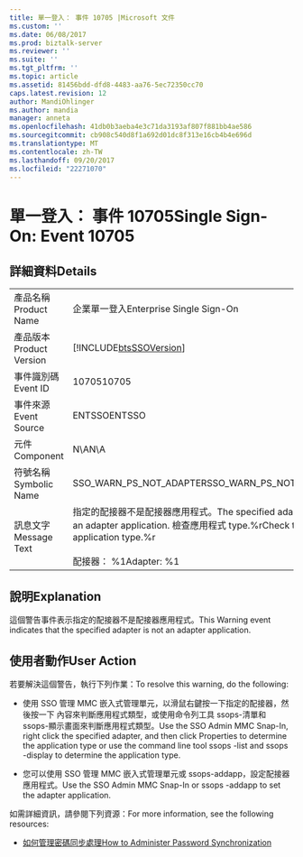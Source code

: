 ```yaml
---
title: 單一登入： 事件 10705 |Microsoft 文件
ms.custom: ''
ms.date: 06/08/2017
ms.prod: biztalk-server
ms.reviewer: ''
ms.suite: ''
ms.tgt_pltfrm: ''
ms.topic: article
ms.assetid: 81456bdd-dfd8-4483-aa76-5ec72350cc70
caps.latest.revision: 12
author: MandiOhlinger
ms.author: mandia
manager: anneta
ms.openlocfilehash: 41db0b3aeba4e3c71da3193af807f881bb4ae586
ms.sourcegitcommit: cb908c540d8f1a692d01dc8f313e16cb4b4e696d
ms.translationtype: MT
ms.contentlocale: zh-TW
ms.lasthandoff: 09/20/2017
ms.locfileid: "22271070"
---
```

# <a name="single-sign-on-event-10705"></a><span data-ttu-id="b7ca0-102">單一登入： 事件 10705</span><span class="sxs-lookup"><span data-stu-id="b7ca0-102">Single Sign-On: Event 10705</span></span>
## <a name="details"></a><span data-ttu-id="b7ca0-103">詳細資料</span><span class="sxs-lookup"><span data-stu-id="b7ca0-103">Details</span></span>  
  
|||  
|-|-|  
|<span data-ttu-id="b7ca0-104">產品名稱</span><span class="sxs-lookup"><span data-stu-id="b7ca0-104">Product Name</span></span>|<span data-ttu-id="b7ca0-105">企業單一登入</span><span class="sxs-lookup"><span data-stu-id="b7ca0-105">Enterprise Single Sign-On</span></span>|  
|<span data-ttu-id="b7ca0-106">產品版本</span><span class="sxs-lookup"><span data-stu-id="b7ca0-106">Product Version</span></span>|[!INCLUDE[btsSSOVersion](../includes/btsssoversion-md.md)]|  
|<span data-ttu-id="b7ca0-107">事件識別碼</span><span class="sxs-lookup"><span data-stu-id="b7ca0-107">Event ID</span></span>|<span data-ttu-id="b7ca0-108">10705</span><span class="sxs-lookup"><span data-stu-id="b7ca0-108">10705</span></span>|  
|<span data-ttu-id="b7ca0-109">事件來源</span><span class="sxs-lookup"><span data-stu-id="b7ca0-109">Event Source</span></span>|<span data-ttu-id="b7ca0-110">ENTSSO</span><span class="sxs-lookup"><span data-stu-id="b7ca0-110">ENTSSO</span></span>|  
|<span data-ttu-id="b7ca0-111">元件</span><span class="sxs-lookup"><span data-stu-id="b7ca0-111">Component</span></span>|<span data-ttu-id="b7ca0-112">N\A</span><span class="sxs-lookup"><span data-stu-id="b7ca0-112">N\A</span></span>|  
|<span data-ttu-id="b7ca0-113">符號名稱</span><span class="sxs-lookup"><span data-stu-id="b7ca0-113">Symbolic Name</span></span>|<span data-ttu-id="b7ca0-114">SSO_WARN_PS_NOT_ADAPTER</span><span class="sxs-lookup"><span data-stu-id="b7ca0-114">SSO_WARN_PS_NOT_ADAPTER</span></span>|  
|<span data-ttu-id="b7ca0-115">訊息文字</span><span class="sxs-lookup"><span data-stu-id="b7ca0-115">Message Text</span></span>|<span data-ttu-id="b7ca0-116">指定的配接器不是配接器應用程式。</span><span class="sxs-lookup"><span data-stu-id="b7ca0-116">The specified adapter is not an adapter application.</span></span> <span data-ttu-id="b7ca0-117">檢查應用程式 type.%r</span><span class="sxs-lookup"><span data-stu-id="b7ca0-117">Check the application type.%r</span></span><br /><br /> <span data-ttu-id="b7ca0-118">配接器： %1</span><span class="sxs-lookup"><span data-stu-id="b7ca0-118">Adapter: %1</span></span>|  
  
## <a name="explanation"></a><span data-ttu-id="b7ca0-119">說明</span><span class="sxs-lookup"><span data-stu-id="b7ca0-119">Explanation</span></span>  
 <span data-ttu-id="b7ca0-120">這個警告事件表示指定的配接器不是配接器應用程式。</span><span class="sxs-lookup"><span data-stu-id="b7ca0-120">This Warning event indicates that the specified adapter is not an adapter application.</span></span>  
  
## <a name="user-action"></a><span data-ttu-id="b7ca0-121">使用者動作</span><span class="sxs-lookup"><span data-stu-id="b7ca0-121">User Action</span></span>  
 <span data-ttu-id="b7ca0-122">若要解決這個警告，執行下列作業：</span><span class="sxs-lookup"><span data-stu-id="b7ca0-122">To resolve this warning, do the following:</span></span>  
  
-   <span data-ttu-id="b7ca0-123">使用 SSO 管理 MMC 嵌入式管理單元，以滑鼠右鍵按一下指定的配接器，然後按一下 內容來判斷應用程式類型，或使用命令列工具 ssops-清單和 ssops-顯示畫面來判斷應用程式類型。</span><span class="sxs-lookup"><span data-stu-id="b7ca0-123">Use the SSO Admin MMC Snap-In, right click the specified adapter, and then click Properties to determine the application type or use the command line tool  ssops -list and ssops -display to determine the application type.</span></span>  
  
-   <span data-ttu-id="b7ca0-124">您可以使用 SSO 管理 MMC 嵌入式管理單元或 ssops-addapp，設定配接器應用程式。</span><span class="sxs-lookup"><span data-stu-id="b7ca0-124">Use the SSO Admin MMC Snap-In or ssops -addapp to set the adapter application.</span></span>  
  
 <span data-ttu-id="b7ca0-125">如需詳細資訊，請參閱下列資源：</span><span class="sxs-lookup"><span data-stu-id="b7ca0-125">For more information, see the following resources:</span></span>  
  
-   [<span data-ttu-id="b7ca0-126">如何管理密碼同步處理</span><span class="sxs-lookup"><span data-stu-id="b7ca0-126">How to Administer Password Synchronization</span></span>](../core/how-to-administer-password-synchronization.md)